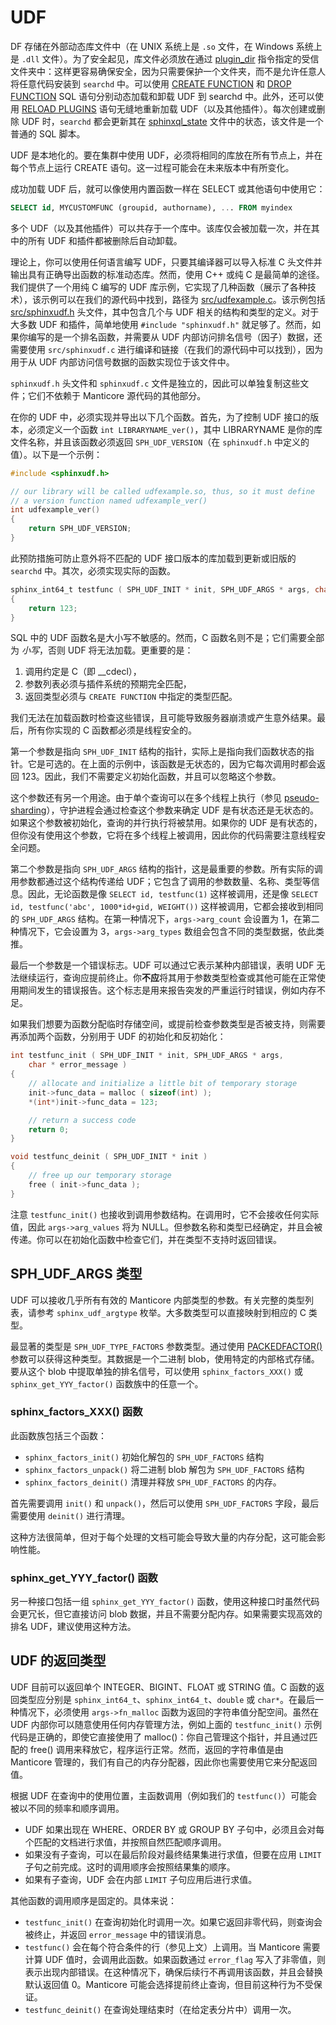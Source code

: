 # UDF

DF 存储在外部动态库文件中（在 UNIX 系统上是 `.so` 文件，在 Windows 系统上是 `.dll` 文件）。为了安全起见，库文件必须放在通过 [plugin_dir](../../Server_settings/Common.md#plugin_dir) 指令指定的受信文件夹中：这样更容易确保安全，因为只需要保护一个文件夹，而不是允许任意人将任意代码安装到 `searchd` 中。可以使用 [CREATE FUNCTION](../../Extensions/UDFs_and_Plugins/UDF/Creating_a_function.md) 和 [DROP FUNCTION](../../Extensions/UDFs_and_Plugins/UDF/Deleting_a_function.md) SQL 语句分别动态加载和卸载 UDF 到 searchd 中。此外，还可以使用 [RELOAD PLUGINS](../../Extensions/UDFs_and_Plugins/Plugins/Reloading_plugins.md) 语句无缝地重新加载 UDF（以及其他插件）。每次创建或删除 UDF 时，`searchd` 都会更新其在 [sphinxql_state](../../Server_settings/Searchd.md#sphinxql_state) 文件中的状态，该文件是一个普通的 SQL 脚本。

UDF 是本地化的。要在集群中使用 UDF，必须将相同的库放在所有节点上，并在每个节点上运行 CREATE 语句。这一过程可能会在未来版本中有所变化。

成功加载 UDF 后，就可以像使用内置函数一样在 SELECT 或其他语句中使用它：

```sql
SELECT id, MYCUSTOMFUNC (groupid, authorname), ... FROM myindex
```

多个 UDF（以及其他插件）可以共存于一个库中。该库仅会被加载一次，并在其中的所有 UDF 和插件都被删除后自动卸载。

理论上，你可以使用任何语言编写 UDF，只要其编译器可以导入标准 C 头文件并输出具有正确导出函数的标准动态库。然而，使用 C++ 或纯 C 是最简单的途径。我们提供了一个用纯 C 编写的 UDF 库示例，它实现了几种函数（展示了各种技术），该示例可以在我们的源代码中找到，路径为 [src/udfexample.c](https://github.com/manticoresoftware/manticore/blob/master/src/udfexample.c)。该示例包括 [src/sphinxudf.h](https://github.com/manticoresoftware/manticore/blob/master/src/sphinxudf.h) 头文件，其中包含几个与 UDF 相关的结构和类型的定义。对于大多数 UDF 和插件，简单地使用 `#include "sphinxudf.h"` 就足够了。然而，如果你编写的是一个排名函数，并需要从 UDF 内部访问排名信号（因子）数据，还需要使用 `src/sphinxudf.c` 进行编译和链接（在我们的源代码中可以找到），因为用于从 UDF 内部访问信号数据的函数实现位于该文件中。

`sphinxudf.h` 头文件和 `sphinxudf.c` 文件是独立的，因此可以单独复制这些文件；它们不依赖于 Manticore 源代码的其他部分。

在你的 UDF 中，必须实现并导出以下几个函数。首先，为了控制 UDF 接口的版本，必须定义一个函数 `int LIBRARYNAME_ver()`，其中 LIBRARYNAME 是你的库文件名称，并且该函数必须返回 `SPH_UDF_VERSION`（在 `sphinxudf.h` 中定义的值）。以下是一个示例：

```c
#include <sphinxudf.h>

// our library will be called udfexample.so, thus, so it must define
// a version function named udfexample_ver()
int udfexample_ver()
{
    return SPH_UDF_VERSION;
}
```

此预防措施可防止意外将不匹配的 UDF 接口版本的库加载到更新或旧版的 `searchd` 中。其次，必须实现实际的函数。

```c
sphinx_int64_t testfunc ( SPH_UDF_INIT * init, SPH_UDF_ARGS * args, char * error_flag )
{
    return 123;
}
```

SQL 中的 UDF 函数名是大小写不敏感的。然而，C 函数名则不是；它们需要全部为 *小写*，否则 UDF 将无法加载。更重要的是：

1. 调用约定是 C（即 __cdecl），
2. 参数列表必须与插件系统的预期完全匹配，
3. 返回类型必须与 `CREATE FUNCTION` 中指定的类型匹配。

我们无法在加载函数时检查这些错误，且可能导致服务器崩溃或产生意外结果。最后，所有你实现的 C 函数都必须是线程安全的。

第一个参数是指向 `SPH_UDF_INIT` 结构的指针，实际上是指向我们函数状态的指针。它是可选的。在上面的示例中，该函数是无状态的，因为它每次调用时都会返回 123。因此，我们不需要定义初始化函数，并且可以忽略这个参数。

这个参数还有另一个用途。由于单个查询可以在多个线程上执行（参见 [pseudo-sharding](../Server_settings/Searchd.md#pseudo_sharding)），守护进程会通过检查这个参数来确定 UDF 是有状态还是无状态的。如果这个参数被初始化，查询的并行执行将被禁用。如果你的 UDF 是有状态的，但你没有使用这个参数，它将在多个线程上被调用，因此你的代码需要注意线程安全问题。

第二个参数是指向 `SPH_UDF_ARGS` 结构的指针，这是最重要的参数。所有实际的调用参数都通过这个结构传递给 UDF；它包含了调用的参数数量、名称、类型等信息。因此，无论函数是像 `SELECT id, testfunc(1)` 这样被调用，还是像 `SELECT id, testfunc('abc', 1000*id+gid, WEIGHT())` 这样被调用，它都会接收到相同的 `SPH_UDF_ARGS` 结构。在第一种情况下，`args->arg_count` 会设置为 1，在第二种情况下，它会设置为 3，`args->arg_types` 数组会包含不同的类型数据，依此类推。

最后一个参数是一个错误标志。UDF 可以通过它表示某种内部错误，表明 UDF 无法继续运行，查询应提前终止。你**不应**将其用于参数类型检查或其他可能在正常使用期间发生的错误报告。这个标志是用来报告突发的严重运行时错误，例如内存不足。

如果我们想要为函数分配临时存储空间，或提前检查参数类型是否被支持，则需要再添加两个函数，分别用于 UDF 的初始化和反初始化：

```c
int testfunc_init ( SPH_UDF_INIT * init, SPH_UDF_ARGS * args,
    char * error_message )
{
    // allocate and initialize a little bit of temporary storage
    init->func_data = malloc ( sizeof(int) );
    *(int*)init->func_data = 123;

    // return a success code
    return 0;
}

void testfunc_deinit ( SPH_UDF_INIT * init )
{
    // free up our temporary storage
    free ( init->func_data );
}
```

注意 `testfunc_init()` 也接收到调用参数结构。在调用时，它不会接收任何实际值，因此 `args->arg_values` 将为 NULL。但参数名称和类型已经确定，并且会被传递。你可以在初始化函数中检查它们，并在类型不支持时返回错误。


## SPH_UDF_ARGS 类型

UDF 可以接收几乎所有有效的 Manticore 内部类型的参数。有关完整的类型列表，请参考 `sphinx_udf_argtype` 枚举。大多数类型可以直接映射到相应的 C 类型。

最显著的类型是 `SPH_UDF_TYPE_FACTORS` 参数类型。通过使用 [PACKEDFACTOR()](../../searching-and-ranking-functions#PACKEDFACTORS()) 参数可以获得这种类型。其数据是一个二进制 blob，使用特定的内部格式存储。要从这个 blob 中提取单独的排名信号，可以使用 `sphinx_factors_XXX()` 或 `sphinx_get_YYY_factor()` 函数族中的任意一个。

### sphinx_factors_XXX() 函数

此函数族包括三个函数：

- `sphinx_factors_init()` 初始化解包的 `SPH_UDF_FACTORS` 结构
- `sphinx_factors_unpack()` 将二进制 blob 解包为 `SPH_UDF_FACTORS` 结构
- `sphinx_factors_deinit()` 清理并释放 `SPH_UDF_FACTORS` 的内存。

首先需要调用 `init()` 和 `unpack()`，然后可以使用 `SPH_UDF_FACTORS` 字段，最后需要使用 `deinit()` 进行清理。

这种方法很简单，但对于每个处理的文档可能会导致大量的内存分配，这可能会影响性能。

### sphinx_get_YYY_factor() 函数

另一种接口包括一组 `sphinx_get_YYY_factor()` 函数，使用这种接口时虽然代码会更冗长，但它直接访问 blob 数据，并且不需要分配内存。如果需要实现高效的排名 UDF，建议使用这种方法。

## UDF 的返回类型

UDF 目前可以返回单个 INTEGER、BIGINT、FLOAT 或 STRING 值。C 函数的返回类型应分别是 `sphinx_int64_t`、`sphinx_int64_t`、`double` 或 `char*`。在最后一种情况下，必须使用 `args->fn_malloc` 函数为返回的字符串值分配空间。虽然在 UDF 内部你可以随意使用任何内存管理方法，例如上面的 `testfunc_init()` 示例代码是正确的，即使它直接使用了 malloc()：你自己管理这个指针，并且通过匹配的 free() 调用来释放它，程序运行正常。然而，返回的字符串值是由 Manticore 管理的，我们有自己的内存分配器，因此你也需要使用它来分配返回值。

根据 UDF 在查询中的使用位置，主函数调用（例如我们的 `testfunc()`）可能会被以不同的频率和顺序调用。

* UDF 如果出现在 WHERE、ORDER BY 或 GROUP BY 子句中，必须且会对每个匹配的文档进行求值，并按照自然匹配顺序调用。
* 如果没有子查询，可以在最后阶段对最终结果集进行求值，但要在应用 `LIMIT` 子句之前完成。这时的调用顺序会按照结果集的顺序。
* 如果有子查询，UDF 会在内部 `LIMIT` 子句应用后进行求值。

其他函数的调用顺序是固定的。具体来说：

- `testfunc_init()` 在查询初始化时调用一次。如果它返回非零代码，则查询会被终止，并返回 `error_message` 中的错误消息。
- `testfunc()` 会在每个符合条件的行（参见上文）上调用。当 Manticore 需要计算 UDF 值时，会调用此函数。如果函数通过 `error_flag` 写入了非零值，则表示出现内部错误。在这种情况下，确保后续行不再调用该函数，并且会替换默认返回值 0。Manticore 可能会选择提前终止查询，但目前这种行为不受保证。
- `testfunc_deinit()` 在查询处理结束时（在给定表分片中）调用一次。

<!-- proofread -->
